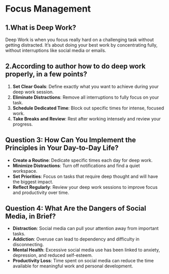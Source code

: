 # Focus Management

## 1.What is Deep Work?
Deep Work is when you focus really hard on a challenging task without getting distracted. It’s about doing your best work by concentrating fully, without interruptions like social media or emails.

## 2.According to author how to do deep work properly, in a few points?
1. **Set Clear Goals**: Define exactly what you want to achieve during your deep work session.
2. **Eliminate Distractions**: Remove all interruptions to fully focus on your task.
3. **Schedule Dedicated Time**: Block out specific times for intense, focused work.
4. **Take Breaks and Review**: Rest after working intensely and review your progress.

## Question 3: How Can You Implement the Principles in Your Day-to-Day Life?
- **Create a Routine**: Dedicate specific times each day for deep work.
- **Minimize Distractions**: Turn off notifications and find a quiet workspace.
- **Set Priorities**: Focus on tasks that require deep thought and will have the biggest impact.
- **Reflect Regularly**: Review your deep work sessions to improve focus and productivity over time.

## Question 4: What Are the Dangers of Social Media, in Brief?
- **Distraction**: Social media can pull your attention away from important tasks.
- **Addiction**: Overuse can lead to dependency and difficulty in disconnecting.
- **Mental Health**: Excessive social media use has been linked to anxiety, depression, and reduced self-esteem.
- **Productivity Loss**: Time spent on social media can reduce the time available for meaningful work and personal development.




